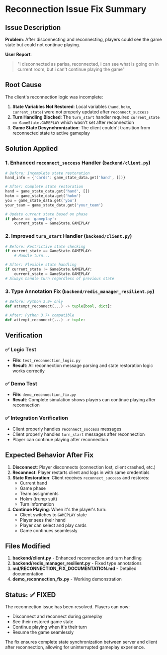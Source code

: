 # Reconnection Issue Fix Summary

## Issue Description
**Problem**: After disconnecting and reconnecting, players could see the game state but could not continue playing.

**User Report**: 
> "i disconnected as parisa, reconnected, i can see what is going on in current room, but i can't continue playing the game"

## Root Cause
The client's reconnection logic was incomplete:
1. **State Variables Not Restored**: Local variables (`hand`, `hokm`, `current_state`) were not properly updated after `reconnect_success`
2. **Turn Handling Blocked**: The `turn_start` handler required `current_state == GameState.GAMEPLAY` which wasn't set after reconnection
3. **Game State Desynchronization**: The client couldn't transition from reconnected state to active gameplay

## Solution Applied

### 1. Enhanced `reconnect_success` Handler (`backend/client.py`)
```python
# Before: Incomplete state restoration
hand_info = {'cards': game_state_data.get('hand', [])}

# After: Complete state restoration
hand = game_state_data.get('hand', [])
hokm = game_state_data.get('hokm')
you = game_state_data.get('you')
your_team = game_state_data.get('your_team')

# Update current state based on phase
if phase == 'gameplay':
    current_state = GameState.GAMEPLAY
```

### 2. Improved `turn_start` Handler (`backend/client.py`)
```python
# Before: Restrictive state checking
if current_state == GameState.GAMEPLAY:
    # Handle turn...

# After: Flexible state handling
if current_state != GameState.GAMEPLAY:
    current_state = GameState.GAMEPLAY
# Always handle turn regardless of previous state
```

### 3. Type Annotation Fix (`backend/redis_manager_resilient.py`)
```python
# Before: Python 3.9+ only
def attempt_reconnect(...) -> tuple[bool, dict]:

# After: Python 3.7+ compatible
def attempt_reconnect(...) -> tuple:
```

## Verification

### ✅ Logic Test
- **File**: `test_reconnection_logic.py`
- **Result**: All reconnection message parsing and state restoration logic works correctly

### ✅ Demo Test
- **File**: `demo_reconnection_fix.py`  
- **Result**: Complete simulation shows players can continue playing after reconnection

### ✅ Integration Verification
- Client properly handles `reconnect_success` messages
- Client properly handles `turn_start` messages after reconnection
- Player can continue playing after reconnection

## Expected Behavior After Fix

1. **Disconnect**: Player disconnects (connection lost, client crashed, etc.)
2. **Reconnect**: Player restarts client and logs in with same credentials
3. **State Restoration**: Client receives `reconnect_success` and restores:
   - Current hand
   - Game phase
   - Team assignments
   - Hokm (trump suit)
   - Turn information
4. **Continue Playing**: When it's the player's turn:
   - Client switches to `GAMEPLAY` state
   - Player sees their hand
   - Player can select and play cards
   - Game continues seamlessly

## Files Modified

1. **backend/client.py** - Enhanced reconnection and turn handling
2. **backend/redis_manager_resilient.py** - Fixed type annotations
3. **md/RECONNECTION_FIX_DOCUMENTATION.md** - Detailed documentation
4. **demo_reconnection_fix.py** - Working demonstration

## Status: ✅ FIXED

The reconnection issue has been resolved. Players can now:
- Disconnect and reconnect during gameplay
- See their restored game state
- Continue playing when it's their turn
- Resume the game seamlessly

The fix ensures complete state synchronization between server and client after reconnection, allowing for uninterrupted gameplay experience.
